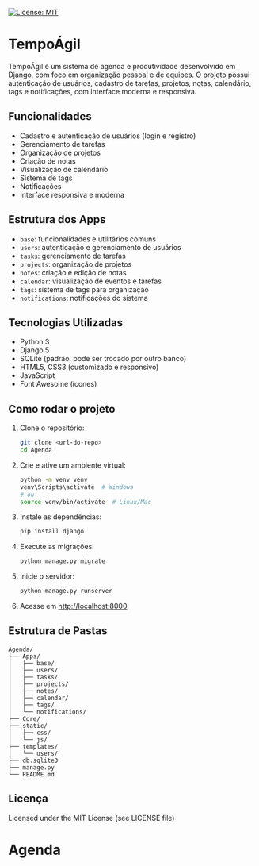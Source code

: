 [![License: MIT](https://img.shields.io/badge/License-MIT-green.svg)](LICENSE)

# TempoÁgil

TempoÁgil é um sistema de agenda e produtividade desenvolvido em Django, com foco em organização pessoal e de equipes. O projeto possui autenticação de usuários, cadastro de tarefas, projetos, notas, calendário, tags e notificações, com interface moderna e responsiva.

## Funcionalidades

- Cadastro e autenticação de usuários (login e registro)
- Gerenciamento de tarefas
- Organização de projetos
- Criação de notas
- Visualização de calendário
- Sistema de tags
- Notificações
- Interface responsiva e moderna

## Estrutura dos Apps

- `base`: funcionalidades e utilitários comuns
- `users`: autenticação e gerenciamento de usuários
- `tasks`: gerenciamento de tarefas
- `projects`: organização de projetos
- `notes`: criação e edição de notas
- `calendar`: visualização de eventos e tarefas
- `tags`: sistema de tags para organização
- `notifications`: notificações do sistema

## Tecnologias Utilizadas

- Python 3
- Django 5
- SQLite (padrão, pode ser trocado por outro banco)
- HTML5, CSS3 (customizado e responsivo)
- JavaScript
- Font Awesome (ícones)

## Como rodar o projeto

1. Clone o repositório:
   ```bash
   git clone <url-do-repo>
   cd Agenda
   ```
2. Crie e ative um ambiente virtual:
   ```bash
   python -m venv venv
   venv\Scripts\activate  # Windows
   # ou
   source venv/bin/activate  # Linux/Mac
   ```
3. Instale as dependências:
   ```bash
   pip install django
   ```
4. Execute as migrações:
   ```bash
   python manage.py migrate
   ```
5. Inicie o servidor:
   ```bash
   python manage.py runserver
   ```
6. Acesse em [http://localhost:8000](http://localhost:8000)

## Estrutura de Pastas

```
Agenda/
├── Apps/
│   ├── base/
│   ├── users/
│   ├── tasks/
│   ├── projects/
│   ├── notes/
│   ├── calendar/
│   ├── tags/
│   └── notifications/
├── Core/
├── static/
│   ├── css/
│   └── js/
├── templates/
│   └── users/
├── db.sqlite3
├── manage.py
└── README.md
```

## Licença

Licensed under the MIT License (see LICENSE file)
# Agenda